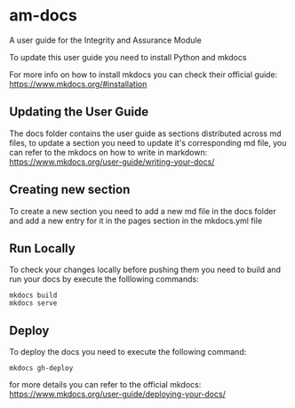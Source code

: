 # am-docs
A user guide for the Integrity and Assurance Module

To update this user guide you need to install Python and mkdocs

For more info on how to install mkdocs you can check their official guide:
https://www.mkdocs.org/#installation

## Updating the User Guide
The docs folder contains the user guide as sections distributed across md files, to update a section you need to update it's corresponding md file, you can refer to the mkdocs on how to write in markdown:
https://www.mkdocs.org/user-guide/writing-your-docs/


## Creating new section

To create a new section you need to add a new md file in the docs folder and add a new entry for it in the pages section in the mkdocs.yml file

## Run Locally

To check your changes locally before pushing them you need to build and run your docs by execute the folllowing commands:

    mkdocs build
    mkdocs serve

## Deploy

To deploy the docs you need to execute the following command:
     
    mkdocs gh-deploy
    
for more details you can refer to the official mkdocs: https://www.mkdocs.org/user-guide/deploying-your-docs/
